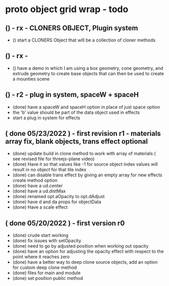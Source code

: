 # proto object grid wrap - todo

## () - rx - CLONERS OBJECT, Plugin system
* () start a CLONERS Object that wlll be a collection of cloner methods

## () - rx -
* () have a demo in which I am using a box geometry, cone geometry, and extrude geometry to create base objects that can then be used to create a mounties scene

## () - r2 - plug in system, spaceW + spaceH
* (done) have a spaceW and spaceH option in place of just space option
* the 'b' value should be part of the data object used in effects
* start a plug in system for effects

## ( done 05/23/2022 ) - first revision r1 - materials array fix, blank objects, trans effect optional
* (done) update build in clone method to work with array of materials ( see revised file for threejs-plane video)
* (done) Have it so that values like -1 for source object index values will result in no object for that tile index
* (done) can disable trans effect by giving an empty array for new effects create method option
* (done) have a ud.center
* (done) have a ud.distMax
* (done) renamed opt.aOpacity to opt.dAdjust
* (done) have d and da props for objectData
* (done) Have a scale effect

## ( done 05/20/2022 ) - first version r0
* (done) crude start working
* (done) fix issues with setOpacity
* (done) need to go by adjusted position when working out opacity
* (done) have an option for adjusting the opacity effect with respect to the point where it reaches zero
* (done) have a better way to deep clone source objects, add an option for custom deep clone method
* (done) files for main and module
* (done) set position public method